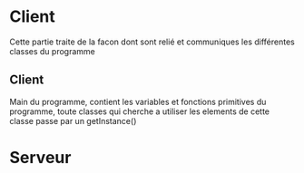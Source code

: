 Client
====================
Cette partie traite de la facon dont sont relié et communiques les différentes classes du programme

Client
---------
Main du programme, contient les variables et fonctions primitives du programme, toute classes qui cherche a utiliser les elements de cette classe passe par un getInstance()

Serveur
====================